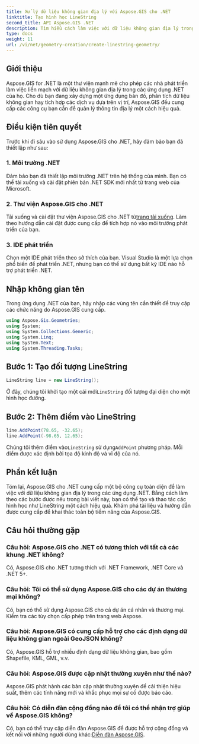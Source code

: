 ```yaml
---
title: Xử lý dữ liệu không gian địa lý với Aspose.GIS cho .NET
linktitle: Tạo hình học LineString
second_title: API Aspose.GIS .NET
description: Tìm hiểu cách làm việc với dữ liệu không gian địa lý trong các ứng dụng .NET bằng Aspose.GIS cho .NET. Tạo, phân tích và trực quan hóa bản đồ một cách dễ dàng.
type: docs
weight: 11
url: /vi/net/geometry-creation/create-linestring-geometry/
---
```

## Giới thiệu
Aspose.GIS for .NET là một thư viện mạnh mẽ cho phép các nhà phát triển làm việc liền mạch với dữ liệu không gian địa lý trong các ứng dụng .NET của họ. Cho dù bạn đang xây dựng một ứng dụng bản đồ, phân tích dữ liệu không gian hay tích hợp các dịch vụ dựa trên vị trí, Aspose.GIS đều cung cấp các công cụ bạn cần để quản lý thông tin địa lý một cách hiệu quả.
## Điều kiện tiên quyết
Trước khi đi sâu vào sử dụng Aspose.GIS cho .NET, hãy đảm bảo bạn đã thiết lập như sau:
### 1. Môi trường .NET
Đảm bảo bạn đã thiết lập môi trường .NET trên hệ thống của mình. Bạn có thể tải xuống và cài đặt phiên bản .NET SDK mới nhất từ trang web của Microsoft.
### 2. Thư viện Aspose.GIS cho .NET
 Tải xuống và cài đặt thư viện Aspose.GIS cho .NET từ[trang tải xuống](https://releases.aspose.com/gis/net/). Làm theo hướng dẫn cài đặt được cung cấp để tích hợp nó vào môi trường phát triển của bạn.
### 3. IDE phát triển
Chọn một IDE phát triển theo sở thích của bạn. Visual Studio là một lựa chọn phổ biến để phát triển .NET, nhưng bạn có thể sử dụng bất kỳ IDE nào hỗ trợ phát triển .NET.

## Nhập không gian tên
Trong ứng dụng .NET của bạn, hãy nhập các vùng tên cần thiết để truy cập các chức năng do Aspose.GIS cung cấp.

```csharp
using Aspose.Gis.Geometries;
using System;
using System.Collections.Generic;
using System.Linq;
using System.Text;
using System.Threading.Tasks;
```
## Bước 1: Tạo đối tượng LineString
```csharp
LineString line = new LineString();
```
 Ở đây, chúng tôi khởi tạo một cái mới`LineString` đối tượng đại diện cho một hình học đường.
## Bước 2: Thêm điểm vào LineString
```csharp
line.AddPoint(78.65, -32.65);
line.AddPoint(-98.65, 12.65);
```
 Chúng tôi thêm điểm vào`LineString` sử dụng`AddPoint` phương pháp. Mỗi điểm được xác định bởi tọa độ kinh độ và vĩ độ của nó.

## Phần kết luận
Tóm lại, Aspose.GIS cho .NET cung cấp một bộ công cụ toàn diện để làm việc với dữ liệu không gian địa lý trong các ứng dụng .NET. Bằng cách làm theo các bước được nêu trong bài viết này, bạn có thể tạo và thao tác các hình học như LineString một cách hiệu quả. Khám phá tài liệu và hướng dẫn được cung cấp để khai thác toàn bộ tiềm năng của Aspose.GIS.
## Câu hỏi thường gặp
### Câu hỏi: Aspose.GIS cho .NET có tương thích với tất cả các khung .NET không?
Có, Aspose.GIS cho .NET tương thích với .NET Framework, .NET Core và .NET 5+.
### Câu hỏi: Tôi có thể sử dụng Aspose.GIS cho các dự án thương mại không?
Có, bạn có thể sử dụng Aspose.GIS cho cả dự án cá nhân và thương mại. Kiểm tra các tùy chọn cấp phép trên trang web Aspose.
### Câu hỏi: Aspose.GIS có cung cấp hỗ trợ cho các định dạng dữ liệu không gian ngoài GeoJSON không?
Có, Aspose.GIS hỗ trợ nhiều định dạng dữ liệu không gian, bao gồm Shapefile, KML, GML, v.v.
### Câu hỏi: Aspose.GIS được cập nhật thường xuyên như thế nào?
Aspose.GIS phát hành các bản cập nhật thường xuyên để cải thiện hiệu suất, thêm các tính năng mới và khắc phục mọi sự cố được báo cáo.
### Câu hỏi: Có diễn đàn cộng đồng nào để tôi có thể nhận trợ giúp về Aspose.GIS không?
 Có, bạn có thể truy cập diễn đàn Aspose.GIS để được hỗ trợ cộng đồng và kết nối với những người dùng khác:[Diễn đàn Aspose.GIS](https://forum.aspose.com/c/gis/33).